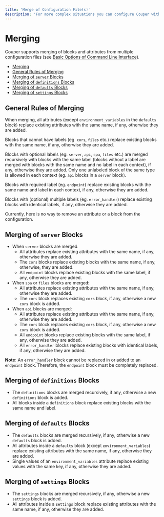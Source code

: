 ```yaml
---
title: 'Merge of Configuration File(s)'
description: 'For more complex situations you can configure Couper with multiple files.'
---
```


# Merging

Couper supports merging of blocks and attributes from multiple configuration files
(see [Basic Options of Command Line Interface](/configuration/command-line#basic-options)).

* [Merging](#merging)
* [General Rules of Merging](#general-rules-of-merging)
* [Merging of `server` Blocks](#merging-of-server-blocks)
* [Merging of `definitions` Blocks](#merging-of-definitions-blocks)
* [Merging of `defaults` Blocks](#merging-of-defaults-blocks)
* [Merging of `settings` Blocks](#merging-of-settings-blocks)

## General Rules of Merging

When merging, all attributes (except `environment_variables` in the `defaults` block) replace existing attributes with the same name, if any, otherwise they are added.

Blocks that cannot have labels (eg. `cors`, `files` etc.) replace existing blocks with the same name, if any, otherwise they are added.

Blocks with optional labels (eg. `server`, `api`, `spa`, `files` etc.) are merged recursively with blocks with the same label (blocks without a label are merged with blocks with the same name and no label in each context), if any, otherwise they are added. Only one unlabeled block of the same type is allowed in each context (eg. `api` blocks in a `server` block).

Blocks with required label (eg. `endpoint`) replace existing blocks with the same name and label in each context, if any, otherwise they are added.

Blocks with (optional) multiple labels (eg. `error_handler`) replace existing blocks with identical labels, if any, otherwise they are added.

Currently, here is no way to remove an attribute or a block from the configuration.

## Merging of `server` Blocks

* When `server` blocks are merged:
  * All attributes replace existing attributes with the same name, if any, otherwise they are added.
  * The `cors` blocks replace existing blocks with the same name, if any, otherwise, they are added.
  * All `endpoint` blocks replace existing blocks with the same label, if any, otherwise they are added.
* When `spa` or `files` blocks are merged:
  * All attributes replace existing attributes with the same name, if any, otherwise they are added.
  * The `cors` block replaces existing `cors` block, if any, otherwise a new `cors` block is added.
* When `api` blocks are merged:
  * All attributes replace existing attributes with the same name, if any, otherwise they are added.
  * The `cors` block replaces existing `cors` block, if any, otherwise a new `cors` block is added.
  * All `endpoint` blocks replace existing blocks with the same label, if any, otherwise they are added.
  * All `error_handler` blocks replace existing blocks with identical labels, if any, otherwise they are added.

**Note:** An `error_handler` block cannot be replaced in or added to an `endpoint` block. Therefore, the `endpoint` block must be completely replaced.

## Merging of `definitions` Blocks

* The `definitions` blocks are merged recursively, if any, otherwise a new `definitions` block is added.
* All blocks inside a `definitions` block replace existing blocks with the same name and label.

## Merging of `defaults` Blocks

* The `defaults` blocks are merged recursively, if any, otherwise a new `defaults` block is added.
* All attributes inside a `defaults` block (except `environment_variables`) replace existing attributes with the same name, if any, otherwise they are added.
* Single values of an `environment_variables` attribute replace existing values with the same key, if any, otherwise they are added.

## Merging of `settings` Blocks

* The `settings` blocks are merged recursively, if any, otherwise a new `settings` block is added.
* All attributes inside a `settings` block replace existing attributes with the same name, if any, otherwise they are added.

